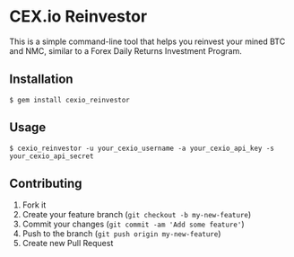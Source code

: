 # CEX.io Reinvestor

This is a simple command-line tool that helps you reinvest your mined BTC and NMC, similar to a Forex Daily Returns Investment Program.

## Installation

    $ gem install cexio_reinvestor

## Usage

    $ cexio_reinvestor -u your_cexio_username -a your_cexio_api_key -s your_cexio_api_secret

## Contributing

1. Fork it
2. Create your feature branch (`git checkout -b my-new-feature`)
3. Commit your changes (`git commit -am 'Add some feature'`)
4. Push to the branch (`git push origin my-new-feature`)
5. Create new Pull Request
